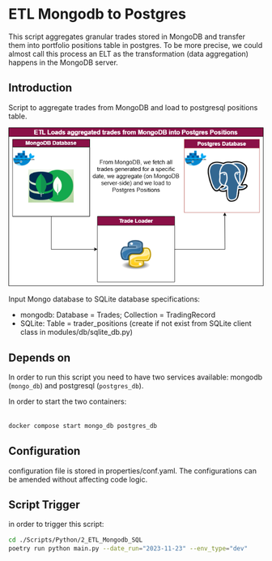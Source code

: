 # ETL Mongodb to Postgres

This script aggregates granular trades stored in MongoDB and transfer them into portfolio positions table in postgres.
To be more precise, we could almost call this process an ELT as the transformation (data aggregation) happens in the MongoDB server.


## Introduction

Script to aggregate trades from MongoDB and load to postgresql positions table.

<p align="center">
    <a href=""><img src="../../../assets/img/mongodb_postgres.png" alt="BigData-IFT"></a>
</p>


Input Mongo database to SQLite database specifications:

- mongodb: Database = Trades; Collection = TradingRecord
- SQLite: Table = trader_positions (create if not exist from SQLite client class in modules/db/sqlite_db.py)


## Depends on

In order to run this script you need to have two services available: mongodb (`mongo_db`) and postgresql (`postgres_db`).

In order to start the two containers:

```bash

docker compose start mongo_db postgres_db

```

## Configuration

configuration file is stored in properties/conf.yaml. The configurations can be amended without affecting code logic.

## Script Trigger

in order to trigger this script:

```bash
cd ./Scripts/Python/2_ETL_Mongodb_SQL
poetry run python main.py --date_run="2023-11-23" --env_type="dev"

```